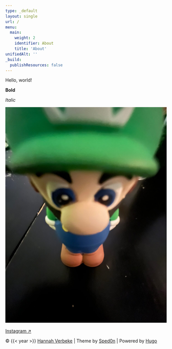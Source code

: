 ```yaml
---
type: _default
layout: single
url: /
menu:
  main:
    weight: 2
    identifier: About
    title: 'About'
unifiedAlt: ''
_build:
  publishResources: false
---
```


Hello, world!

**Bold**

*Italic*

![Luigi](static/luigi.JPG)

[Instagram ↗](https://www.instagram.com/hannahverbeke/)

&copy; {{< year >}} <u>[Hannah Verbeke](https://www.instagram.com/hannahverbeke/)</u> | Theme by [Sped0n](https://github.com/Sped0n) | Powered by [Hugo](https://gohugo.io)
